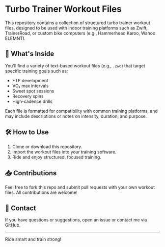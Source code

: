 # Turbo Trainer Workout Files

This repository contains a collection of structured turbo trainer workout files, designed to be used with indoor training platforms such as Zwift, TrainerRoad, or custom bike computers (e.g., Hammerhead Karoo, Wahoo ELEMNT).

## 📂 What's Inside

You'll find a variety of text-based workout files (e.g., `.zwo`) that target specific training goals such as:

- FTP development  
- VO₂ max intervals  
- Sweet spot sessions  
- Recovery spins  
- High-cadence drills  

Each file is formatted for compatibility with common training platforms, and may include descriptions or notes on intensity, duration, and purpose.

## 🛠 How to Use

1. Clone or download this repository.
2. Import the workout files into your training software.
3. Ride and enjoy structured, focused training.

## 📥 Contributions

Feel free to fork this repo and submit pull requests with your own workout files. All contributions are welcome!

## 📧 Contact

If you have questions or suggestions, open an issue or contact me via GitHub.

---

Ride smart and train strong!
